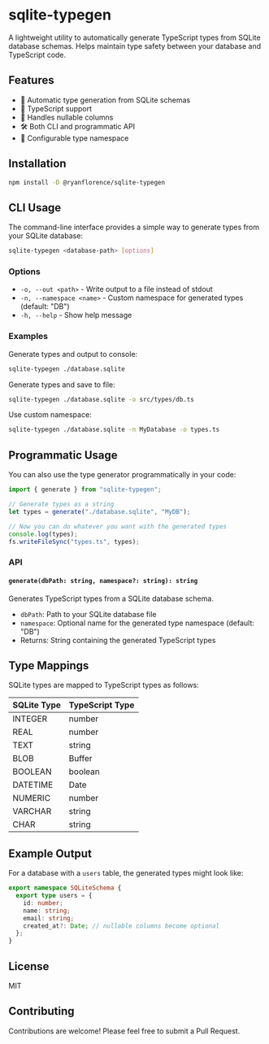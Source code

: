 # sqlite-typegen

A lightweight utility to automatically generate TypeScript types from SQLite database schemas. Helps maintain type safety between your database and TypeScript code.

## Features

- 🚀 Automatic type generation from SQLite schemas
- 💪 TypeScript support
- 🎯 Handles nullable columns
- 🛠 Both CLI and programmatic API
- 📝 Configurable type namespace

## Installation

```bash
npm install -D @ryanflorence/sqlite-typegen
```

## CLI Usage

The command-line interface provides a simple way to generate types from your SQLite database:

```bash
sqlite-typegen <database-path> [options]
```

### Options

- `-o, --out <path>` - Write output to a file instead of stdout
- `-n, --namespace <name>` - Custom namespace for generated types (default: "DB")
- `-h, --help` - Show help message

### Examples

Generate types and output to console:

```bash
sqlite-typegen ./database.sqlite
```

Generate types and save to file:

```bash
sqlite-typegen ./database.sqlite -o src/types/db.ts
```

Use custom namespace:

```bash
sqlite-typegen ./database.sqlite -n MyDatabase -o types.ts
```

## Programmatic Usage

You can also use the type generator programmatically in your code:

```typescript
import { generate } from "sqlite-typegen";

// Generate types as a string
let types = generate("./database.sqlite", "MyDB");

// Now you can do whatever you want with the generated types
console.log(types);
fs.writeFileSync("types.ts", types);
```

### API

#### `generate(dbPath: string, namespace?: string): string`

Generates TypeScript types from a SQLite database schema.

- `dbPath`: Path to your SQLite database file
- `namespace`: Optional name for the generated type namespace (default: "DB")
- Returns: String containing the generated TypeScript types

## Type Mappings

SQLite types are mapped to TypeScript types as follows:

| SQLite Type | TypeScript Type |
| ----------- | --------------- |
| INTEGER     | number          |
| REAL        | number          |
| TEXT        | string          |
| BLOB        | Buffer          |
| BOOLEAN     | boolean         |
| DATETIME    | Date            |
| NUMERIC     | number          |
| VARCHAR     | string          |
| CHAR        | string          |

## Example Output

For a database with a `users` table, the generated types might look like:

```typescript
export namespace SQLiteSchema {
  export type users = {
    id: number;
    name: string;
    email: string;
    created_at?: Date; // nullable columns become optional
  };
}
```

## License

MIT

## Contributing

Contributions are welcome! Please feel free to submit a Pull Request.
